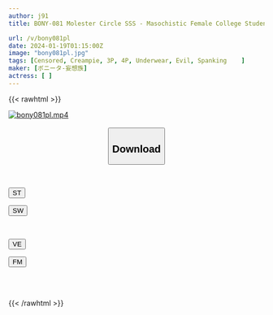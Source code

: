 ```yaml
---
author: j91
title: BONY-081 Molester Circle SSS - Masochistic Female College Student I Who Gets Wet After Being Slapped

url: /v/bony081pl
date: 2024-01-19T01:15:00Z
image: "bony081pl.jpg"
tags: [Censored, Creampie, 3P, 4P, Underwear, Evil, Spanking	]
maker: [ボニータ-妄想族]
actress: [ ]
---
```



{{< rawhtml >}}

<div class="video" data-videoid="wZJwz1k3dzhl7y">
    <a href="javascript:;">
        <img src="/v/bony081pl/bony081pl.jpg" width="WIDTH" height="HEIGHT" alt="bony081pl.mp4" loading="lazy">
    </a>
</div>

<script type="text/javascript" src="https://j91.asia/asset/on-demand-st.js"></script>

<br>
  <link rel="stylesheet" href="https://j91.asia/asset/bs5.css">
  
  <center>
  <button class="btn btn-primary" type="button" data-bs-toggle="collapse" data-bs-target=".multi-collapse" aria-expanded="false" aria-controls="multiCollapseExample1 multiCollapseExample2"><h2>Download</h2></button></center>
</p>
<div class="row">
  <div class="col">
    <div class="collapse multi-collapse" id="multiCollapseExample1">
      <div class="card card-body">
	      	      <br>
<div class="buttons">  
<p><a href="https://streamtape.to/v/wZJwz1k3dzhl7y" target="_blank"><button class="btn-hover color-3"><i class="fa fa-download"></i> ST</button></a></p>
<p><a href="https://flaswish.com/gp7q8zmsagpg" target="_blank"><button class="btn-hover color-2"><i class="fa fa-download"></i> SW</button></a></p></div>
    </div>
  </div>
</div>
  <div class="col">
    <div class="collapse multi-collapse" id="multiCollapseExample2">
      <div class="card card-body">
	      <br>
<div class="buttons">
<p><a href="javascript:;" target="_blank"><button class="btn-hover color-9"><i class="fa fa-download"></i> VE</button></a></p>
<p><a href="javascript:;" target="_blank"><button class="btn-hover color-8"><i class="fa fa-download"></i> FM</button></a></p></div>
<br><br>
      </div>
    </div>
  </div>
</div>

{{< /rawhtml >}}
